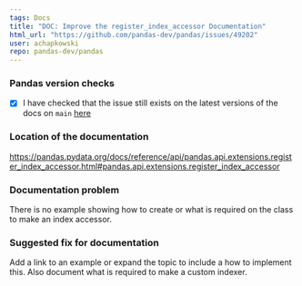 ```yaml
---
tags: Docs
title: "DOC: Improve the register_index_accessor Documentation"
html_url: "https://github.com/pandas-dev/pandas/issues/49202"
user: achapkowski
repo: pandas-dev/pandas
---
```


### Pandas version checks

- [X] I have checked that the issue still exists on the latest versions of the docs on `main` [here](https://pandas.pydata.org/docs/dev/)


### Location of the documentation

https://pandas.pydata.org/docs/reference/api/pandas.api.extensions.register_index_accessor.html#pandas.api.extensions.register_index_accessor

### Documentation problem

There is no example showing how to create or what is required on the class to make an index accessor.

### Suggested fix for documentation

Add a link to an example or expand the topic to include a how to implement this.  Also document what is required to make a custom indexer.